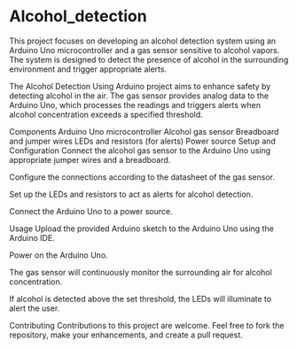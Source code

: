 # Alcohol_detection
This project focuses on developing an alcohol detection system using an Arduino Uno microcontroller and a gas sensor sensitive to alcohol vapors. The system is designed to detect the presence of alcohol in the surrounding environment and trigger appropriate alerts.

The Alcohol Detection Using Arduino project aims to enhance safety by detecting alcohol in the air. The gas sensor provides analog data to the Arduino Uno, which processes the readings and triggers alerts when alcohol concentration exceeds a specified threshold.

Components
Arduino Uno microcontroller
Alcohol gas sensor
Breadboard and jumper wires
LEDs and resistors (for alerts)
Power source
Setup and Configuration
Connect the alcohol gas sensor to the Arduino Uno using appropriate jumper wires and a breadboard.

Configure the connections according to the datasheet of the gas sensor.

Set up the LEDs and resistors to act as alerts for alcohol detection.

Connect the Arduino Uno to a power source.

Usage
Upload the provided Arduino sketch to the Arduino Uno using the Arduino IDE.

Power on the Arduino Uno.

The gas sensor will continuously monitor the surrounding air for alcohol concentration.

If alcohol is detected above the set threshold, the LEDs will illuminate to alert the user.

Contributing
Contributions to this project are welcome. Feel free to fork the repository, make your enhancements, and create a pull request.



